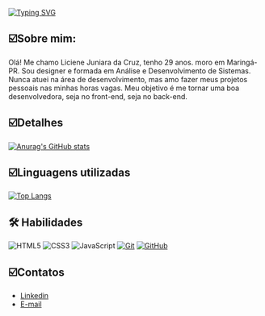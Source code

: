 [![Typing SVG](https://readme-typing-svg.herokuapp.com?font=Press+Start+2P&size=24&pause=1000&color=00D800&vCenter=true&random=false&width=435&lines=HELLO%2C+WORLD!++%3D%5D)](https://git.io/typing-svg)


## ☑️Sobre mim:

Olá! Me chamo Liciene Juniara da Cruz, tenho 29 anos. moro em Maringá-PR. Sou designer e formada em Análise e Desenvolvimento de Sistemas. Nunca atuei na área de desenvolvimento, mas amo fazer meus projetos pessoais nas minhas horas vagas. Meu objetivo é me tornar uma boa desenvolvedora, seja no front-end, seja no back-end.


## ☑️Detalhes

[![Anurag's GitHub stats](https://github-readme-stats.vercel.app/api?username=liciene&show_icons=true&theme=radical)](https://github.com/anuraghazra/github-readme-stats)


## ☑️Linguagens utilizadas

[![Top Langs](https://github-readme-stats.vercel.app/api/top-langs/?username=liciene&theme=radical)](https://github.com/anuraghazra/github-readme-stats)


## 🛠 Habilidades

![HTML5](https://img.shields.io/badge/HTML-000?style=for-the-badge&logo=html5&logoColor=30A3DC)
![CSS3](https://img.shields.io/badge/CSS3-000?style=for-the-badge&logo=css3&logoColor=E94D5F)
![JavaScript](https://img.shields.io/badge/JavaScript-000?style=for-the-badge&logo=javascript&logoColor=30A3DC)
[![Git](https://img.shields.io/badge/Git-000?style=for-the-badge&logo=git&logoColor=E94D5F)](https://git-scm.com/doc)
[![GitHub](https://img.shields.io/badge/GitHub-000?style=for-the-badge&logo=github&logoColor=30A3DC)](https://docs.github.com/)


## ☑️Contatos
- [Linkedin](https://www.linkedin.com/in/liciene/)
- [E-mail](mailto:cruz.liciene@gmail.com)
